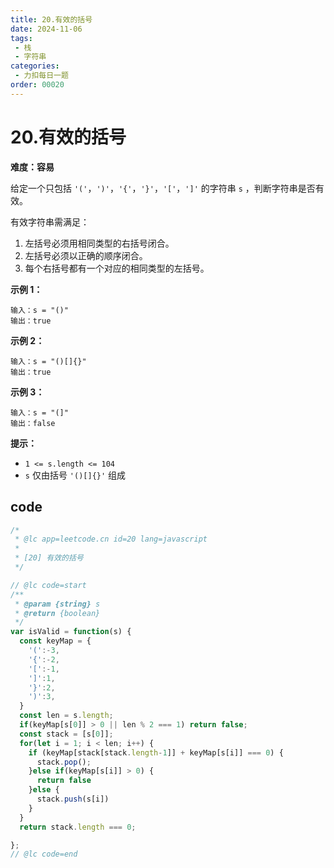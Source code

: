 ```yaml
---
title: 20.有效的括号
date: 2024-11-06
tags:
 - 栈
 - 字符串
categories:
 - 力扣每日一题
order: 00020
---
```


# 20.有效的括号

**难度：容易**

给定一个只包括 `'('`，`')'`，`'{'`，`'}'`，`'['`，`']'` 的字符串 `s` ，判断字符串是否有效。

有效字符串需满足：

1. 左括号必须用相同类型的右括号闭合。
2. 左括号必须以正确的顺序闭合。
3. 每个右括号都有一个对应的相同类型的左括号。

**示例 1：**

```
输入：s = "()"
输出：true
```

**示例 2：**

```
输入：s = "()[]{}"
输出：true
```

**示例 3：**

```
输入：s = "(]"
输出：false
```

**提示：**

- `1 <= s.length <= 104`
- `s` 仅由括号 `'()[]{}'` 组成

## code

```javascript
/*
 * @lc app=leetcode.cn id=20 lang=javascript
 *
 * [20] 有效的括号
 */

// @lc code=start
/**
 * @param {string} s
 * @return {boolean}
 */
var isValid = function(s) {
  const keyMap = {
    '(':-3,
    '{':-2,
    '[':-1,
    ']':1,
    '}':2,
    ')':3,
  }
  const len = s.length;
  if(keyMap[s[0]] > 0 || len % 2 === 1) return false;
  const stack = [s[0]];
  for(let i = 1; i < len; i++) {
    if (keyMap[stack[stack.length-1]] + keyMap[s[i]] === 0) {
      stack.pop();
    }else if(keyMap[s[i]] > 0) {
      return false
    }else {
      stack.push(s[i])
    }
  }
  return stack.length === 0;

};
// @lc code=end


```